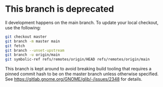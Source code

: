 # This branch is deprecated

ll development happens on the main branch. To update your local
checkout, use the following:

```sh
git checkout master
git branch -m master main
git fetch
git branch --unset-upstream
git branch -u origin/main
git symbolic-ref refs/remotes/origin/HEAD refs/remotes/origin/main
```

This branch is kept around to avoid breaking build tooling that requires a
pinned commit hash to be on the master branch unless otherwise specified.
See https://gitlab.gnome.org/GNOME/glib/-/issues/2348 for details.
